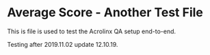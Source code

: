 # Average Score - Another Test File

This is file is used to test the Acrolinx QA setup end-to-end.

Testing after 2019.11.02 update 12.10.19.
